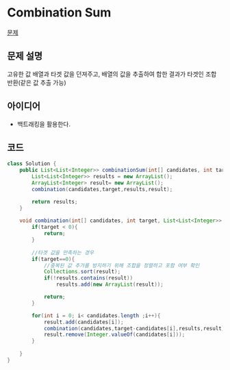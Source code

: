 # Combination Sum

[문제](https://leetcode.com/problems/combination-sum/)

## 문제 설명
고유한 값 배열과 타겟 값을 던져주고, 배열의 값을 추출하여 합한 결과가 타겟인 조합 반환(같은 값 추출 가능)

## 아이디어
- 백트래킹을 활용한다.



## 코드
```java
class Solution {
    public List<List<Integer>> combinationSum(int[] candidates, int target) {
        List<List<Integer>> results = new ArrayList();
        ArrayList<Integer> result= new ArrayList();
        combination(candidates,target,results,result);

        return results;
    }
    
    void combination(int[] candidates, int target, List<List<Integer>> results, List<Integer> result){
        if(target < 0){
            return;
        }
        
        //타겟 값을 만족하는 경우
        if(target==0){
            //중복된 값 추가를 방지하기 위해 조합을 정렬하고 포함 여부 확인
            Collections.sort(result);
            if(!results.contains(result))
                results.add(new ArrayList(result));

            return;
        }

        for(int i = 0; i< candidates.length ;i++){
            result.add(candidates[i]);
            combination(candidates,target-candidates[i],results,result);
            result.remove(Integer.valueOf(candidates[i]));
        }
        
    }
}
```



